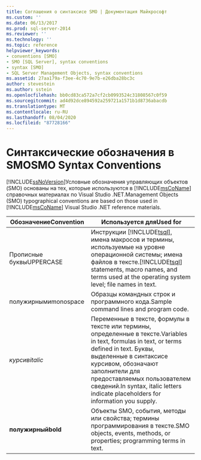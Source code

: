 ```yaml
---
title: Соглашения о синтаксисе SMO | Документация Майкрософт
ms.custom: ''
ms.date: 06/13/2017
ms.prod: sql-server-2014
ms.reviewer: ''
ms.technology: ''
ms.topic: reference
helpviewer_keywords:
- conventions [SMO]
- SMO [SQL Server], syntax conventions
- syntax [SMO]
- SQL Server Management Objects, syntax conventions
ms.assetid: 27aa179a-f3ee-4c70-9e7b-e26dba28bc3c
author: stevestein
ms.author: sstein
ms.openlocfilehash: bb0cd83ca572a7cf2cb0993524c31808567c0f59
ms.sourcegitcommit: ad4d92dce894592a259721a1571b1d8736abacdb
ms.translationtype: MT
ms.contentlocale: ru-RU
ms.lasthandoff: 08/04/2020
ms.locfileid: "87728166"
---
```

# <a name="smo-syntax-conventions"></a><span data-ttu-id="28a16-102">Синтаксические обозначения в SMO</span><span class="sxs-lookup"><span data-stu-id="28a16-102">SMO Syntax Conventions</span></span>
  [!INCLUDE[ssNoVersion](../../includes/ssnoversion-md.md)]<span data-ttu-id="28a16-103">Условные обозначения управляющих объектов (SMO) основаны на тех, которые используются в [!INCLUDE[msCoName](../../includes/msconame-md.md)] справочных материалах по Visual Studio .NET.</span><span class="sxs-lookup"><span data-stu-id="28a16-103">Management Objects (SMO) typographical conventions are based on those used in [!INCLUDE[msCoName](../../includes/msconame-md.md)] Visual Studio .NET reference materials.</span></span>  
  
|<span data-ttu-id="28a16-104">Обозначение</span><span class="sxs-lookup"><span data-stu-id="28a16-104">Convention</span></span>|<span data-ttu-id="28a16-105">Используется для</span><span class="sxs-lookup"><span data-stu-id="28a16-105">Used for</span></span>|  
|----------------|--------------|  
|<span data-ttu-id="28a16-106">Прописные буквы</span><span class="sxs-lookup"><span data-stu-id="28a16-106">UPPERCASE</span></span>|<span data-ttu-id="28a16-107">Инструкции [!INCLUDE[tsql](../../includes/tsql-md.md)], имена макросов и термины, используемые на уровне операционной системы; имена файлов в тексте.</span><span class="sxs-lookup"><span data-stu-id="28a16-107">[!INCLUDE[tsql](../../includes/tsql-md.md)] statements, macro names, and terms used at the operating system level; file names in text.</span></span>|  
|<span data-ttu-id="28a16-108">полужирными</span><span class="sxs-lookup"><span data-stu-id="28a16-108">monospace</span></span>|<span data-ttu-id="28a16-109">Образцы командных строк и программного кода.</span><span class="sxs-lookup"><span data-stu-id="28a16-109">Sample command lines and program code.</span></span>|  
|<span data-ttu-id="28a16-110">*курсив*</span><span class="sxs-lookup"><span data-stu-id="28a16-110">*italic*</span></span>|<span data-ttu-id="28a16-111">Переменные в тексте, формулы в тексте или термины, определенные в тексте.</span><span class="sxs-lookup"><span data-stu-id="28a16-111">Variables in text, formulas in text, or terms defined in text.</span></span> <span data-ttu-id="28a16-112">Буквы, выделенные в синтаксисе курсивом, обозначают заполнители для предоставляемых пользователем сведений.</span><span class="sxs-lookup"><span data-stu-id="28a16-112">In syntax, italic letters indicate placeholders for information you supply.</span></span>|  
|<span data-ttu-id="28a16-113">**полужирный**</span><span class="sxs-lookup"><span data-stu-id="28a16-113">**bold**</span></span>|<span data-ttu-id="28a16-114">Объекты SMO, события, методы или свойства; термины программирования в тексте.</span><span class="sxs-lookup"><span data-stu-id="28a16-114">SMO objects, events, methods, or properties; programming terms in text.</span></span>|  
  
  
